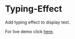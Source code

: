 # Typing-Effect
Add typing effect to display text.

For live demo click [here](https://typing-effect4.netlify.app/).
